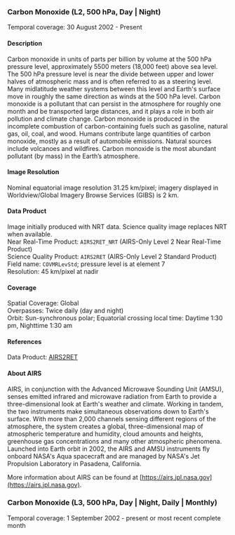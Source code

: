 ### Carbon Monoxide (L2, 500 hPa, Day | Night)
Temporal coverage: 30 August 2002 - Present

#### Description
Carbon monoxide in units of parts per billion by volume at the 500 hPa pressure level, approximately 5500 meters (18,000 feet) above sea level. The 500 hPa pressure level is near the divide between upper and lower halves of atmospheric mass and is often referred to as a steering level. Many midlatitude weather systems between this level and Earth's surface move in roughly the same direction as winds at the 500 hPa level. Carbon monoxide is a pollutant that can persist in the atmosphere for roughly one month and be transported large distances, and it plays a role in both air pollution and climate change. Carbon monoxide is produced in the incomplete combustion of carbon-containing fuels such as gasoline, natural gas, oil, coal, and wood. Humans contribute large quantities of carbon monoxide, mostly as a result of automobile emissions. Natural sources include volcanoes and wildfires. Carbon monoxide is the most abundant pollutant (by mass) in the Earth’s atmosphere.

#### Image Resolution
Nominal equatorial image resolution 31.25 km/pixel; imagery displayed in Worldview/Global Imagery Browse Services (GIBS) is 2 km.

#### Data Product
Image initially produced with NRT data. Science quality image replaces NRT when available.<br>
Near Real-Time Product: `AIRS2RET_NRT` (AIRS-Only Level 2 Near Real-Time Product)<br>
Science Quality Product: `AIRS2RET` (AIRS-Only Level 2 Standard Product)<br>
Field name: `COVMRLevStd`; pressure level is at element 7<br>
Resolution: 45 km/pixel at nadir

#### Coverage
Spatial Coverage: Global<br>
Overpasses: Twice daily (day and night)<br>
Orbit: Sun-synchronous polar; Equatorial crossing local time: Daytime 1:30 pm, Nighttime 1:30 am

#### References
Data Product: [AIRS2RET](https://disc.gsfc.nasa.gov/datasets/AIRS2RET_7.0/summary)

#### About AIRS
AIRS, in conjunction with the Advanced Microwave Sounding Unit (AMSU), senses emitted infrared and microwave radiation from Earth to provide a three-dimensional look at Earth's weather and climate. Working in tandem, the two instruments make simultaneous observations down to Earth's surface. With more than 2,000 channels sensing different regions of the atmosphere, the system creates a global, three-dimensional map of atmospheric temperature and humidity, cloud amounts and heights, greenhouse gas concentrations and many other atmospheric phenomena. Launched into Earth orbit in 2002, the AIRS and AMSU instruments fly onboard NASA's Aqua spacecraft and are managed by NASA's Jet Propulsion Laboratory in Pasadena, California.

More information about AIRS can be found at [https://airs.jpl.nasa.gov](https://airs.jpl.nasa.gov).

### Carbon Monoxide (L3, 500 hPa, Day | Night, Daily | Monthly)
Temporal coverage: 1 September 2002 - present or most recent complete month
